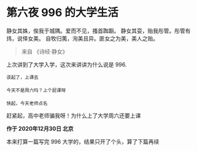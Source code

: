 # 第六夜 996 的大学生活

静女其姝，俟我于城隅。爱而不见，搔首踟蹰。
静女其娈，贻我彤管。彤管有炜，说怿女美。
自牧归荑，洵美且异。匪女之为美，美人之贻。

> 来自 《诗经·静女》

上次讲到了大学入学，这次来讲讲为什么说是 996.
　　
```
该起了，上课去
　　
今天不是周六吗？上个屁课呀
　　
快起，今天老师点名
```

赶紧起，高中老师骗我呀！为什么上了大学周六还要上课




**作于 2020年12月30日 北京**

本来打算一篇写完 996 大学的，结果只开了个头，算了下篇再续

